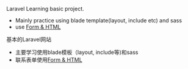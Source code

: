 Laravel Learning basic project.
* Mainly practice using blade template(layout, include etc) and sass
* use [Form & HTML](https://laravelcollective.com/docs/master/html)

基本的Laravel网站
* 主要学习使用blade模板（layout, include等)和sass
* 联系表单使用[Form & HTML](https://laravelcollective.com/docs/master/html)
